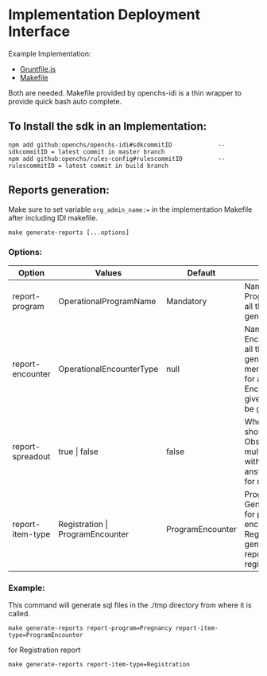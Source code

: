 # Implementation Deployment Interface

Example Implementation:

* [Gruntfile.js](https://github.com/OpenCHS/ihmp/blob/master/Gruntfile.js)
* [Makefile](https://github.com/OpenCHS/ihmp/blob/master/Makefile)

Both are needed. Makefile provided by openchs-idi is a thin wrapper to provide quick bash auto complete.

## To Install the sdk in an Implementation:
```
npm add github:openchs/openchs-idi#sdkcommitID             -- sdkcommitID = latest commit in master branch
npm add github:openchs/rules-config#rulescommitID          -- rulescommitID = latest commit in build branch
```

## Reports generation:
Make sure to set variable `org_admin_name:=` in the implementation Makefile after including IDI makefile.
```
make generate-reports [...options]
```

### Options:

|Option|Values|Default|Description|
|-|-|-|-|
|report-program|OperationalProgramName|Mandatory| Name of the Program for which all the reports to be generated |
|report-encounter|OperationalEncounterType|null| Name of the Encounter for which all the reports to be generated. If not mentioned, reports for all the Encounters of the given Program will be generated. |
|report-spreadout|true \| false|false| Whether or not to show multiselect Observations in multiple columns with Yes\|No as answers. Use true for multiple cols|
|report-item-type|Registration \| ProgramEncounter|ProgramEncounter| ProgramEncounter= Generate reports for prorgrams and encounter, Registration= generate a single report for registration.|

### Example:
This command will generate sql files in the ./tmp directory from where it is called.

```
make generate-reports report-program=Pregnancy report-item-type=ProgramEncounter
```

for Registration report

```
make generate-reports report-item-type=Registration
```
